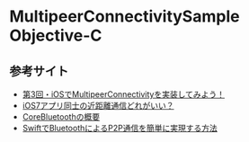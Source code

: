 # MultipeerConnectivitySample Objective-C
## 参考サイト

- [第3回・iOSでMultipeerConnectivityを実装してみよう！](http://www.gaprot.jp/pickup/ios7/multipeer-connectivity)
- [iOS7アプリ同士の近距離通信どれがいい？](http://www.slideshare.net/norihiroarita/bluetooth-32023063)
- [CoreBluetoothの概要](http://reinforce-lab.github.io/blog/2013/09/19/blebook-ch3-corebluetooth/)
- [SwiftでBluetoothによるP2P通信を簡単に実現する方法](http://shirokai.hatenablog.com/entry/swift-bluetooth-multipeer)

